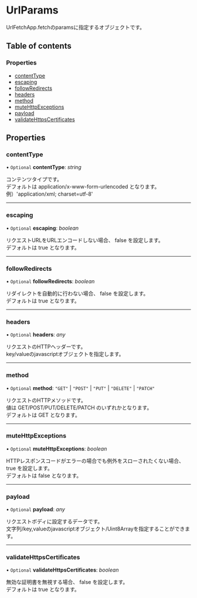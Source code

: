 # UrlParams


UrlFetchApp.fetchのparamsに指定するオブジェクトです。

## Table of contents

### Properties

- [contentType](urlparams.md#contenttype)
- [escaping](urlparams.md#escaping)
- [followRedirects](urlparams.md#followredirects)
- [headers](urlparams.md#headers)
- [method](urlparams.md#method)
- [muteHttpExceptions](urlparams.md#mutehttpexceptions)
- [payload](urlparams.md#payload)
- [validateHttpsCertificates](urlparams.md#validatehttpscertificates)

## Properties

### contentType

• `Optional` **contentType**: *string*

コンテンツタイプです。<br>デフォルトは application/x-www-form-urlencoded となります。<br>例）'application/xml; charset=utf-8'

___

### escaping

• `Optional` **escaping**: *boolean*

リクエストURLをURLエンコードしない場合、 false を設定します。<br>デフォルトは true となります。

___

### followRedirects

• `Optional` **followRedirects**: *boolean*

リダイレクトを自動的に行わない場合、 false を設定します。<br>デフォルトは true となります。

___

### headers

• `Optional` **headers**: *any*

リクエストのHTTPヘッダーです。<br>key/valueのjavascriptオブジェクトを指定します。

___

### method

• `Optional` **method**: ``"GET"`` \| ``"POST"`` \| ``"PUT"`` \| ``"DELETE"`` \| ``"PATCH"``

リクエストのHTTPメソッドです。<br>値は GET/POST/PUT/DELETE/PATCH のいずれかとなります。<br>デフォルトは GET となります。

___

### muteHttpExceptions

• `Optional` **muteHttpExceptions**: *boolean*

HTTPレスポンスコードがエラーの場合でも例外をスローされたくない場合、 true を設定します。<br>デフォルトは false となります。

___

### payload

• `Optional` **payload**: *any*

リクエストボディに設定するデータです。<br>文字列/key,valueのjavascriptオブジェクト/Uint8Arrayを指定することができます。

___

### validateHttpsCertificates

• `Optional` **validateHttpsCertificates**: *boolean*

無効な証明書を無視する場合、 false を設定します。<br>デフォルトは true となります。
